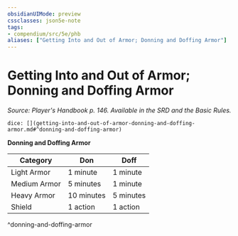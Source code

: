 ```yaml
---
obsidianUIMode: preview
cssclasses: json5e-note
tags:
- compendium/src/5e/phb
aliases: ["Getting Into and Out of Armor; Donning and Doffing Armor"]
---
```

# Getting Into and Out of Armor; Donning and Doffing Armor
*Source: Player's Handbook p. 146. Available in the SRD and the Basic Rules.* 

`dice: [](getting-into-and-out-of-armor-donning-and-doffing-armor.md#^donning-and-doffing-armor)`

**Donning and Doffing Armor**

| Category | Don | Doff |
|----------|-----|------|
| Light Armor | 1 minute | 1 minute |
| Medium Armor | 5 minutes | 1 minute |
| Heavy Armor | 10 minutes | 5 minutes |
| Shield | 1 action | 1 action |
^donning-and-doffing-armor